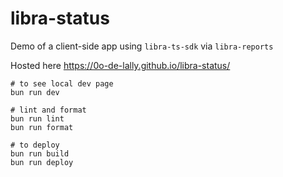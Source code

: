 # libra-status

Demo of a client-side app using `libra-ts-sdk` via `libra-reports`

Hosted here https://0o-de-lally.github.io/libra-status/

```
# to see local dev page
bun run dev

# lint and format
bun run lint
bun run format

# to deploy
bun run build
bun run deploy

```
